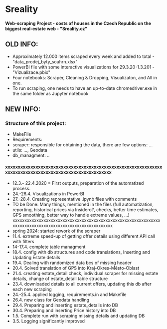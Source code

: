 # Sreality
#### Web-scraping Project - costs of houses in the Czech Republic on the biggest real-estate web - "Sreality.cz"
## OLD INFO:
* Approximately 12.000 items scraped every week and added to total - "data_prodej_byty_souhrn.xlsx"
* PowerBI file with some interactive visualizations for 29.3.20-1.3.201 - "Vizualizace.pbix"
* Four notebooks: Scraper, Cleaning & Dropping, Visualizaton, and All in one.
* To run scraping, one needs to have an up-to-date chromedriver.exe in the same folder as Jupyter notebook

## NEW INFO:
### Structure of this project:
- MakeFile
- Requirements: 
- scraper: responsible for obtaining the data, there are few options: ...
- utils: ..., Geodata 
- db_managment: ..
#### xxxxxxxxxxxxxxxxxxxxxxxxxxxxxxxxxxxxxxxxxxxxxxxxxxxxxxxxxxxxxxxxxxxxxxxxxxxxxxxxxxxxxxxxxxxxxxxxxxxxxxxx
* 12.3.- 22.4.2020 = First outputs, preparation of the automatized process.
* 24.-26.4. Visualizations in PowerBI
* 27.-28.4. Creating representative .ipynb files with comments
* TO be Done: Many things, mentioned in the files (full automatization, reporting, historical prices via Insidero?, checks, better time estimates, GPS smoothing, better way to handle extreme values, ...)
xxxxxxxxxxxxxxxxxxxxxxxxxxxxxxxxxxxxxxxxxxxxxxxxxxxxxxxxxxxxxxxxxxxxxxxxxxxxxxxxxxxxxxxxxxxxxxxxxxxxxxxx
* spring 2024: started rework of the scraper
* 11.4. extreme speed-up of getting offer details using different API call with filters
* 14-17.4. complete table managment
* 18.4. config with db structures and code translations, Inserting and Updating Estate details
* 19.4. Dealing with randomized data bcs of missing header
* 20.4. Solved translation of GPS into Kraj-Okres-Město-Oblast
* 21.4. creating estate_detail check, individual scraper for missing estate details, change of estate_detail table structure
* 23.4. downloaded details to all current offers, updating this db after each new scraping
* 24.-25.4. applied logging, requirements.in and Makefile
* 26.4. new class for Geodata handling
* 29.4. Preparing and inserting estate_details into DB
* 30.4. Preparing and inserting Price history into DB
* 1.5. Complete run with scraping missing details and updating DB
* 3.5. Logging significantly improved